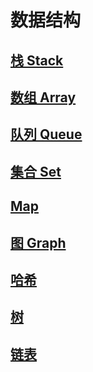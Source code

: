 # 数据结构

## [栈 Stack](./stack/)

## [数组 Array](./array/)

## [队列 Queue](./queue/)

## [集合 Set](./set/)

## [Map](./map/)

## [图 Graph](./graph/)

## [哈希](./hash/)

## [树](./tree/)

## [链表](./list/)
